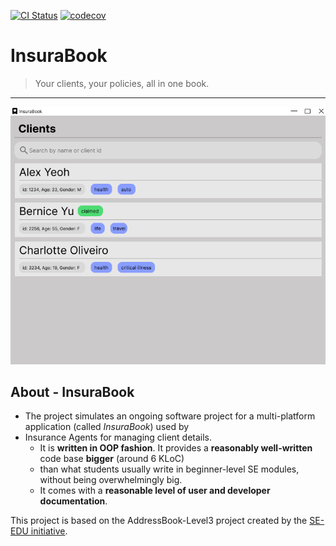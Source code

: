 [![CI Status](https://github.com/se-edu/addressbook-level3/workflows/Java%20CI/badge.svg)](https://github.com/AY2526S1-CS2103T-F15b-1/tp/actions)
[![codecov](https://codecov.io/github/AY2526S1-F15b-1/tp/graph/badge.svg?token=LUtG3cWZrl)](https://codecov.io/github/AY2526S1-F15b-1/tp)

# InsuraBook
> Your clients, your policies, all in one book.
---

![Ui](docs/images/Ui.png)

## About - InsuraBook
* The project simulates an ongoing software project for a multi-platform application (called _InsuraBook_) used by
* Insurance Agents for managing client details.
  * It is **written in OOP fashion**. It provides a **reasonably well-written** code base **bigger** (around 6 KLoC)
  * than what students usually write in beginner-level SE modules, without being overwhelmingly big.
  * It comes with a **reasonable level of user and developer documentation**.

This project is based on the AddressBook-Level3 project created by the [SE-EDU initiative](https://se-education.org).
